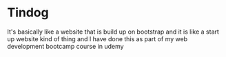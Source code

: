 # Tindog
It's basically like a website that is build up on  bootstrap and it is like a start up website kind of thing and I have done this as part of my web development bootcamp course in udemy
